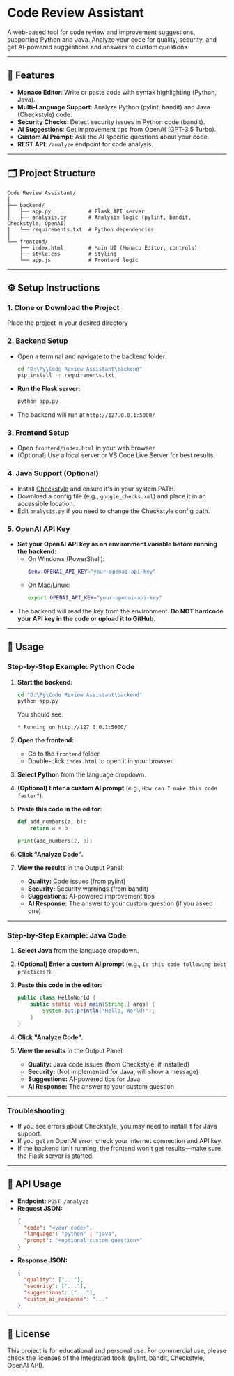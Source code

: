 # Code Review Assistant

A web-based tool for code review and improvement suggestions, supporting Python and Java. Analyze your code for quality, security, and get AI-powered suggestions and answers to custom questions.

---

## 🚀 Features
- **Monaco Editor**: Write or paste code with syntax highlighting (Python, Java).
- **Multi-Language Support**: Analyze Python (pylint, bandit) and Java (Checkstyle) code.
- **Security Checks**: Detect security issues in Python code (bandit).
- **AI Suggestions**: Get improvement tips from OpenAI (GPT-3.5 Turbo).
- **Custom AI Prompt**: Ask the AI specific questions about your code.
- **REST API**: `/analyze` endpoint for code analysis.

---

## 🗂️ Project Structure
```
Code Review Assistant/
│
├── backend/
│   ├── app.py            # Flask API server
│   ├── analysis.py       # Analysis logic (pylint, bandit, Checkstyle, OpenAI)
│   └── requirements.txt  # Python dependencies
│
└── frontend/
    ├── index.html        # Main UI (Monaco Editor, controls)
    ├── style.css         # Styling
    └── app.js            # Frontend logic
```

---

## ⚙️ Setup Instructions

### 1. **Clone or Download the Project**
Place the project in your desired directory

### 2. **Backend Setup**
- Open a terminal and navigate to the backend folder:
  ```sh
  cd "D:\Py\Code Review Assistant\backend"
  pip install -r requirements.txt
  ```
- **Run the Flask server:**
  ```sh
  python app.py
  ```
- The backend will run at `http://127.0.0.1:5000/`

### 3. **Frontend Setup**
- Open `frontend/index.html` in your web browser.
- (Optional) Use a local server or VS Code Live Server for best results.

### 4. **Java Support (Optional)**
- Install [Checkstyle](https://checkstyle.sourceforge.io/) and ensure it's in your system PATH.
- Download a config file (e.g., `google_checks.xml`) and place it in an accessible location.
- Edit `analysis.py` if you need to change the Checkstyle config path.

### 5. **OpenAI API Key**
- **Set your OpenAI API key as an environment variable before running the backend:**
  - On Windows (PowerShell):
    ```powershell
    $env:OPENAI_API_KEY="your-openai-api-key"
    ```
  - On Mac/Linux:
    ```sh
    export OPENAI_API_KEY="your-openai-api-key"
    ```
- The backend will read the key from the environment. **Do NOT hardcode your API key in the code or upload it to GitHub.**

---

## 📝 Usage

### **Step-by-Step Example: Python Code**

1. **Start the backend:**
   ```sh
   cd "D:\Py\Code Review Assistant\backend"
   python app.py
   ```
   You should see:
   ```
   * Running on http://127.0.0.1:5000/
   ```

2. **Open the frontend:**
   - Go to the `frontend` folder.
   - Double-click `index.html` to open it in your browser.

3. **Select Python** from the language dropdown.

4. **(Optional) Enter a custom AI prompt** (e.g., `How can I make this code faster?`).

5. **Paste this code in the editor:**
   ```python
   def add_numbers(a, b):
       return a + b

   print(add_numbers(2, 3))
   ```

6. **Click "Analyze Code".**

7. **View the results** in the Output Panel:
   - **Quality:** Code issues (from pylint)
   - **Security:** Security warnings (from bandit)
   - **Suggestions:** AI-powered improvement tips
   - **AI Response:** The answer to your custom question (if you asked one)

---

### **Step-by-Step Example: Java Code**

1. **Select Java** from the language dropdown.

2. **(Optional) Enter a custom AI prompt** (e.g., `Is this code following best practices?`).

3. **Paste this code in the editor:**
   ```java
   public class HelloWorld {
       public static void main(String[] args) {
           System.out.println("Hello, World!");
       }
   }
   ```

4. **Click "Analyze Code".**

5. **View the results** in the Output Panel:
   - **Quality:** Java code issues (from Checkstyle, if installed)
   - **Security:** (Not implemented for Java, will show a message)
   - **Suggestions:** AI-powered tips for Java
   - **AI Response:** The answer to your custom question

---

### **Troubleshooting**
- If you see errors about Checkstyle, you may need to install it for Java support.
- If you get an OpenAI error, check your internet connection and API key.
- If the backend isn't running, the frontend won't get results—make sure the Flask server is started.

---

## 🤖 API Usage
- **Endpoint:** `POST /analyze`
- **Request JSON:**
  ```json
  {
    "code": "<your code>",
    "language": "python" | "java",
    "prompt": "<optional custom question>"
  }
  ```
- **Response JSON:**
  ```json
  {
    "quality": ["..."],
    "security": ["..."],
    "suggestions": ["..."],
    "custom_ai_response": "..."
  }
  ```

---

## 📄 License
This project is for educational and personal use. For commercial use, please check the licenses of the integrated tools (pylint, bandit, Checkstyle, OpenAI API). 
